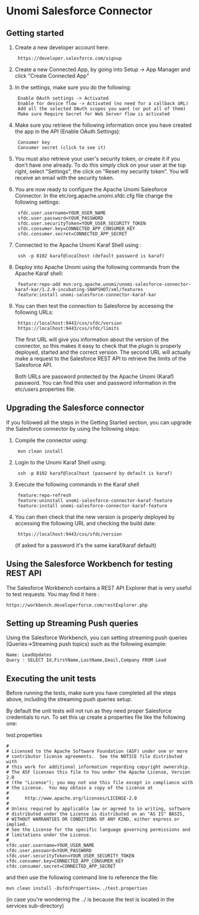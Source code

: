 <!--
  ~ Licensed to the Apache Software Foundation (ASF) under one or more
  ~ contributor license agreements.  See the NOTICE file distributed with
  ~ this work for additional information regarding copyright ownership.
  ~ The ASF licenses this file to You under the Apache License, Version 2.0
  ~ (the "License"); you may not use this file except in compliance with
  ~ the License.  You may obtain a copy of the License at
  ~
  ~      http://www.apache.org/licenses/LICENSE-2.0
  ~
  ~ Unless required by applicable law or agreed to in writing, software
  ~ distributed under the License is distributed on an "AS IS" BASIS,
  ~ WITHOUT WARRANTIES OR CONDITIONS OF ANY KIND, either express or implied.
  ~ See the License for the specific language governing permissions and
  ~ limitations under the License.
  -->

Unomi Salesforce Connector
==========================

## Getting started

1. Create a new developer account here: 

        https://developer.salesforce.com/signup
        
2. Create a new Connected App, by going into Setup -> App Manager and click "Create Connected App"
 
3. In the settings, make sure you do the following:

        Enable OAuth settings -> Activated
        Enable for device flow -> Activated (no need for a callback URL)
        Add all the selected OAuth scopes you want (or put all of them)
        Make sure Require Secret for Web Server flow is activated
        
4. Make sure you retrieve the following information once you have created the app in the API (Enable OAuth Settings):

        Consumer key
        Consumer secret (click to see it)
        
5. You must also retrieve your user's security token, or create it if you don't have one already. To do this simply 
click on your user at the top right, select "Settings", the click on "Reset my security token". You will receive an email
with the security token.

6. You are now ready to configure the Apache Unomi Salesforce Connector. In the etc/org.apache.unomi.sfdc.cfg file 
change the following settings:

        sfdc.user.username=YOUR_USER_NAME
        sfdc.user.password=YOUR_PASSWORD
        sfdc.user.securityToken=YOUR_USER_SECURITY_TOKEN
        sfdc.consumer.key=CONNECTED_APP_CONSUMER_KEY
        sfdc.consumer.secret=CONNECTED_APP_SECRET
        
7. Connected to the Apache Unomi Karaf Shell using : 

        ssh -p 8102 karaf@localhost (default password is karaf)
           
7. Deploy into Apache Unomi using the following commands from the Apache Karaf shell:

        feature:repo-add mvn:org.apache.unomi/unomi-salesforce-connector-karaf-kar/1.2.0-incubating-SNAPSHOT/xml/features
        feature:install unomi-salesforce-connector-karaf-kar
        
8. You can then test the connection to Salesforce by accessing the following URLs:

        https://localhost:9443/cxs/sfdc/version
        https://localhost:9443/cxs/sfdc/limits
        
    The first URL will give you information about the version of the connector, so this makes it easy to check that the
    plugin is properly deployed, started and the correct version. The second URL will actually make a request to the
    Salesforce REST API to retrieve the limits of the Salesforce API.
    
    Both URLs are password protected by the Apache Unomi (Karaf) password. You can find this user and password information
    in the etc/users.properties file.
    
## Upgrading the Salesforce connector

If you followed all the steps in the Getting Started section, you can upgrade the Salesforce connector by using the following steps:

1. Compile the connector using:

        mvn clean install
        
2. Login to the Unomi Karaf Shell using:

        ssh -p 8102 karaf@localhost (password by default is karaf)
        
3. Execute the following commands in the Karaf shell

        feature:repo-refresh
        feature:uninstall unomi-salesforce-connector-karaf-feature
        feature:install unomi-salesforce-connector-karaf-feature
        
4. You can then check that the new version is properly deployed by accessing the following URL and checking the build date:

        https://localhost:9443/cxs/sfdc/version
        
    (if asked for a password it's the same karaf/karaf default)
   
## Using the Salesforce Workbench for testing REST API
   
The Salesforce Workbench contains a REST API Explorer that is very useful to test requests. You may find it here : 

    https://workbench.developerforce.com/restExplorer.php
    
## Setting up Streaming Push queries

Using the Salesforce Workbench, you can setting streaming push queries (Queries->Streaming push topics) such as the 
following example:

    Name: LeadUpdates
    Query : SELECT Id,FirstName,LastName,Email,Company FROM Lead

## Executing the unit tests

Before running the tests, make sure you have completed all the steps above, including the streaming push queries setup.

By default the unit tests will not run as they need proper Salesforce credentials to run. To set this up create a 
properties file like the following one:

test.properties

    #
    # Licensed to the Apache Software Foundation (ASF) under one or more
    # contributor license agreements.  See the NOTICE file distributed with
    # this work for additional information regarding copyright ownership.
    # The ASF licenses this file to You under the Apache License, Version 2.0
    # (the "License"); you may not use this file except in compliance with
    # the License.  You may obtain a copy of the License at
    #
    #      http://www.apache.org/licenses/LICENSE-2.0
    #
    # Unless required by applicable law or agreed to in writing, software
    # distributed under the License is distributed on an "AS IS" BASIS,
    # WITHOUT WARRANTIES OR CONDITIONS OF ANY KIND, either express or implied.
    # See the License for the specific language governing permissions and
    # limitations under the License.
    #
    sfdc.user.username=YOUR_USER_NAME
    sfdc.user.password=YOUR_PASSWORD
    sfdc.user.securityToken=YOUR_USER_SECURITY_TOKEN
    sfdc.consumer.key=CONNECTED_APP_CONSUMER_KEY
    sfdc.consumer.secret=CONNECTED_APP_SECRET
        
and then use the following command line to reference the file:

    mvn clean install -DsfdcProperties=../test.properties
    
(in case you're wondering the ../ is because the test is located in the services sub-directory)